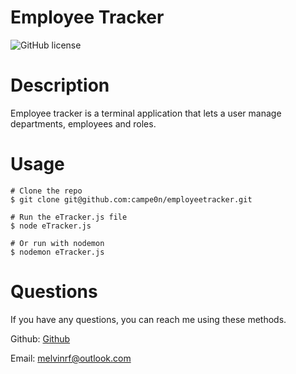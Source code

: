 # Employee Tracker

![GitHub license](https://img.shields.io/badge/license-MIT-red.svg)

# Description

Employee tracker is a terminal application that lets a user manage departments, employees and roles.

# Usage

```
# Clone the repo
$ git clone git@github.com:campe0n/employeetracker.git

# Run the eTracker.js file
$ node eTracker.js

# Or run with nodemon
$ nodemon eTracker.js
```

# Questions

If you have any questions, you can reach me using these methods.

Github: [Github](https://github.com/campe0n)

Email: melvinrf@outlook.com
